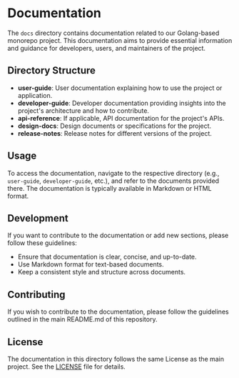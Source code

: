 # Documentation

The `docs` directory contains documentation related to our Golang-based monorepo project. This documentation aims to
provide essential information and guidance for developers, users, and maintainers of the project.

## Directory Structure

- **user-guide**: User documentation explaining how to use the project or application.
- **developer-guide**: Developer documentation providing insights into the project's architecture and how to contribute.
- **api-reference**: If applicable, API documentation for the project's APIs.
- **design-docs**: Design documents or specifications for the project.
- **release-notes**: Release notes for different versions of the project.

## Usage

To access the documentation, navigate to the respective directory (e.g., `user-guide`, `developer-guide`, etc.), and
refer to the documents provided there. The documentation is typically available in Markdown or HTML format.

## Development

If you want to contribute to the documentation or add new sections, please follow these guidelines:

- Ensure that documentation is clear, concise, and up-to-date.
- Use Markdown format for text-based documents.
- Keep a consistent style and structure across documents.

## Contributing

If you wish to contribute to the documentation, please follow the guidelines outlined in the main README.md of this
repository.

## License

The documentation in this directory follows the same License as the main project. See the [LICENSE](../LICENSE) file for
details.
